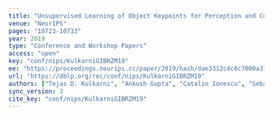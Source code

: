 ```yaml
---
title: "Unsupervised Learning of Object Keypoints for Perception and Control."
venue: "NeurIPS"
pages: "10723-10733"
year: 2019
type: "Conference and Workshop Papers"
access: "open"
key: "conf/nips/KulkarniGIBRZM19"
ee: "https://proceedings.neurips.cc/paper/2019/hash/dae3312c4c6c7000a37ecfb7b0aeb0e4-Abstract.html"
url: "https://dblp.org/rec/conf/nips/KulkarniGIBRZM19"
authors: ["Tejas D. Kulkarni", "Ankush Gupta", "Catalin Ionescu", "Sebastian Borgeaud", "Malcolm Reynolds", "Andrew Zisserman", "Volodymyr Mnih"]
sync_version: 3
cite_key: "conf/nips/KulkarniGIBRZM19"
---
```

